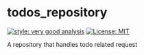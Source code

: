 # todos_repository

[![style: very good analysis][very_good_analysis_badge]][very_good_analysis_link]
[![License: MIT][license_badge]][license_link]

A repository that handles todo related request

[license_badge]: https://img.shields.io/badge/license-MIT-blue.svg
[license_link]: https://opensource.org/licenses/MIT
[very_good_analysis_badge]: https://img.shields.io/badge/style-very_good_analysis-B22C89.svg
[very_good_analysis_link]: https://pub.dev/packages/very_good_analysis
